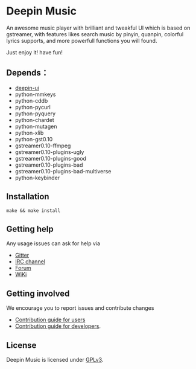 # Deepin Music

An awesome music player with brilliant and tweakful UI which is based on gstreamer, with features likes search music by pinyin, quanpin, colorful lyrics supports, and more powerfull functions you will found.

Just enjoy it! have fun!

## Depends：
* [deepin-ui](https://github.com/linuxdeepin/deepin-ui)
* python-mmkeys
* python-cddb
* python-pycurl
* python-pyquery
* python-chardet
* python-mutagen
* python-xlib
* python-gst0.10
* gstreamer0.10-ffmpeg
* gstreamer0.10-plugins-ugly
* gstreamer0.10-plugins-good
* gstreamer0.10-plugins-bad
* gstreamer0.10-plugins-bad-multiverse
* python-keybinder

## Installation

`make && make install`

## Getting help

Any usage issues can ask for help via

* [Gitter](https://gitter.im/orgs/linuxdeepin/rooms)
* [IRC channel](https://webchat.freenode.net/?channels=deepin)
* [Forum](https://bbs.deepin.org)
* [WiKi](http://wiki.deepin.org/)

## Getting involved

We encourage you to report issues and contribute changes

* [Contribution guide for users](http://wiki.deepin.org/index.php?title=Contribution_Guidelines_for_Users)
* [Contribution guide for developers](http://wiki.deepin.org/index.php?title=Contribution_Guidelines_for_Developers).

## License

Deepin Music is licensed under [GPLv3](LICENSE).
